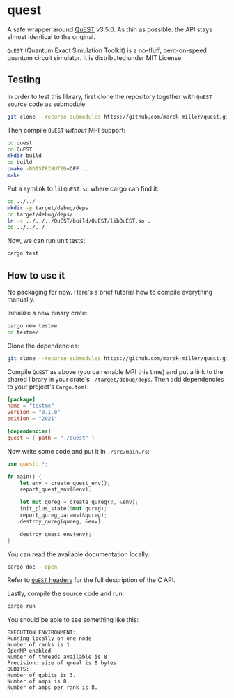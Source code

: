 # quest

A safe wrapper around [QuEST](https://github.com/QuEST-Kit/QuEST/) v3.5.0. As
thin as possible: the API stays almost identical to the original.

`QuEST` (Quantum Exact Simulation Toolkit) is a no-fluff, bent-on-speed quantum
circuit simulator. It is distributed under MIT License.

## Testing

In order to test this library, first clone the repository together with `QuEST`
source code as submodule:

```sh
git clone --recurse-submodules https://github.com/marek-miller/quest.git
```

Then compile `QuEST` _without_ MPI support:

```sh
cd quest
cd QuEST
mkdir build
cd build
cmake -DDISTRIBUTED=OFF ..
make
```

Put a symlink to `libQuEST.so` where cargo can find it:

```sh
cd ../../
mkdir -p target/debug/deps
cd target/debug/deps/
ln -s ../../../QuEST/build/QuEST/libQuEST.so .
cd ../../../
```

Now, we can run unit tests:

```sh
cargo test
```

## How to use it

No packaging for now. Here's a brief tutorial how to compile everything
manually.

Initialize a new binary crate:

```sh
cargo new testme
cd testme/
```

Clone the dependencies:

```sh
git clone --recurse-submodules https://github.com/marek-miller/quest.git
```

Compile `QuEST` as above (you can enable MPI this time) and put a link to the
shared library in your crate's `./target/debug/deps`. Then add dependencies to
your project's `Cargo.toml`:

```toml
[package]
name = "testme"
version = "0.1.0"
edition = "2021"

[dependencies]
quest = { path = "./quest" }
```

Now write some code and put it in `./src/main.rs`:

```rust
use quest::*;

fn main() {
    let env = create_quest_env();
    report_quest_env(&env);

    let mut qureg = create_qureg(3, &env);
    init_plus_state(&mut qureg);
    report_qureg_params(&qureg);
    destroy_qureg(qureg, &env);

    destroy_quest_env(env);
}
```

You can read the available documentation locally:

```sh
cargo doc --open
```

Refer to [`QuEST` headers](./QuEST/QuEST/include/QuEST.h) for the full
description of the C API.

Lastly, compile the source code and run:

```sh
cargo run
```

You should be able to see something like this:

```text
EXECUTION ENVIRONMENT:
Running locally on one node
Number of ranks is 1
OpenMP enabled
Number of threads available is 8
Precision: size of qreal is 8 bytes
QUBITS:
Number of qubits is 3.
Number of amps is 8.
Number of amps per rank is 8.
```
